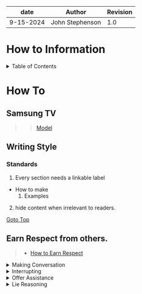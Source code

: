 | date | Author | Revision |
| ------- |--------------- |------- |
| 9-15-2024 | John Stephenson | 1.0 |  

# How to Information  
  
<details>  
<summary>Table of Contents</summary>  

[How To](#how_to)  
[Samsung Tv](#samsung)  
[Writing Style](#writing_style)  
[Standards](#standards)  
[Earn Respect from Others](#earn-respect-from-others)    

</details>   

# How To  

## Samsung TV
>> [Model](#UN55TU850DFXZA)  

## Writing Style  
### Standards  

1. Every section needs a linkable label 
  * How to make  
    1. Examples   
2. hide content when irrelevant to readers.

[Goto Top](#how-to-information)  

## Earn Respect from others.  

> - [How to Earn Respect](https://m.youtube.com/watch?v=qJWlbuArNf4)  

<details>
  <summary>Making Conversation</summary>  
Do NOT say an individual's name and then keep walking away.  

That's not being friendly or outgoing.  

What you're doing is showing you're more important than the individual you just said their name.  

if you want to acknowledge an individual's presence, say something as, 'Hi { name of individual} I would like to talk with you later when we're both not as busy'.  
</details>  

<details>  
<summary>Interrupting</summary>

when you see someone looking at their mobile phone, don't interrupt.  
Say something along the lines of: "Excuse me, I hate to change your thought pattern.  I'd like to talk with you when you're free or not as busy.  

[Goto Top](#how-to-information)  

</details>

<details>  
<summary>Offer Assistance</summary>
  
offer to assist any way you can.  Even if it means you send the individual to someone more knowledgeable than you.  

[Goto Top](#how-to-information)  

</details>  

<details> 
<summary>Lie Reasoning</summary>
Don't lie.  Not even a little lie.  

you don't know what the other person(s) knows.  

You may get exposed in your own deception.   

[Goto Top](#how-to-information)  

</details>  

